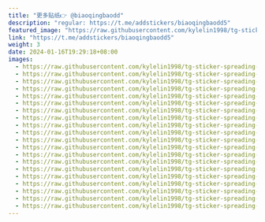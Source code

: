 ```yaml
---
title: "更多贴纸👉 @biaoqingbaodd"
description: "regular: https://t.me/addstickers/biaoqingbaodd5"
featured_image: "https://raw.githubusercontent.com/kylelin1998/tg-sticker-spreading-worldwide-images/main/img/74aec1af-9305-4129-8210-cf267b1a69c0.jpg"
link: "https://t.me/addstickers/biaoqingbaodd5"
weight: 3
date: 2024-01-16T19:29:18+08:00
images:
  - https://raw.githubusercontent.com/kylelin1998/tg-sticker-spreading-worldwide-images/main/img/74aec1af-9305-4129-8210-cf267b1a69c0.jpg
  - https://raw.githubusercontent.com/kylelin1998/tg-sticker-spreading-worldwide-images/main/img/5ccb55a8-bf51-4cf9-8003-496460bf1c2d.jpg
  - https://raw.githubusercontent.com/kylelin1998/tg-sticker-spreading-worldwide-images/main/img/de083514-f1dd-4a32-8a8c-519abdd7bb50.jpg
  - https://raw.githubusercontent.com/kylelin1998/tg-sticker-spreading-worldwide-images/main/img/8575584a-3803-4d95-8105-ee11d144871e.jpg
  - https://raw.githubusercontent.com/kylelin1998/tg-sticker-spreading-worldwide-images/main/img/63ee07cc-55c1-401e-bb3e-1b9661833563.jpg
  - https://raw.githubusercontent.com/kylelin1998/tg-sticker-spreading-worldwide-images/main/img/8044945e-a71c-4757-82c0-23cc04369fdc.jpg
  - https://raw.githubusercontent.com/kylelin1998/tg-sticker-spreading-worldwide-images/main/img/098c58d2-16b2-4070-8e16-7df430a3aa67.jpg
  - https://raw.githubusercontent.com/kylelin1998/tg-sticker-spreading-worldwide-images/main/img/1f7fcde4-5895-49e4-bca4-079b79eadc8b.jpg
  - https://raw.githubusercontent.com/kylelin1998/tg-sticker-spreading-worldwide-images/main/img/f5572c86-4ba9-4701-bd28-a4c030de273a.jpg
  - https://raw.githubusercontent.com/kylelin1998/tg-sticker-spreading-worldwide-images/main/img/ec4d3f44-39ca-4858-8666-7b1c874adf6e.jpg
  - https://raw.githubusercontent.com/kylelin1998/tg-sticker-spreading-worldwide-images/main/img/23dcf932-e9de-4944-bbc4-8fe0fe2cd597.jpg
  - https://raw.githubusercontent.com/kylelin1998/tg-sticker-spreading-worldwide-images/main/img/779bbc64-884c-456d-ab1d-efb60e6964ae.jpg
  - https://raw.githubusercontent.com/kylelin1998/tg-sticker-spreading-worldwide-images/main/img/cd188153-8e2a-4680-9484-c826382dc7a7.jpg
  - https://raw.githubusercontent.com/kylelin1998/tg-sticker-spreading-worldwide-images/main/img/34919587-5828-49e0-bcf9-5740c743e90a.jpg
  - https://raw.githubusercontent.com/kylelin1998/tg-sticker-spreading-worldwide-images/main/img/135e7035-b6d6-4609-aaff-cdefd1354772.jpg
  - https://raw.githubusercontent.com/kylelin1998/tg-sticker-spreading-worldwide-images/main/img/dbf117a6-2088-4023-8592-7d0f1da734d6.jpg
  - https://raw.githubusercontent.com/kylelin1998/tg-sticker-spreading-worldwide-images/main/img/5cb8f1e4-6f31-4e65-9ebc-2a8aed1b7c1f.jpg
  - https://raw.githubusercontent.com/kylelin1998/tg-sticker-spreading-worldwide-images/main/img/f96ede52-b79b-46bf-bb59-85f78a6d905a.jpg
  - https://raw.githubusercontent.com/kylelin1998/tg-sticker-spreading-worldwide-images/main/img/e959df20-079c-44bd-b3e4-04c29d4d5b1f.jpg
  - https://raw.githubusercontent.com/kylelin1998/tg-sticker-spreading-worldwide-images/main/img/4d2a8057-5dda-4d07-8139-61e7b0c50237.jpg
---
```

